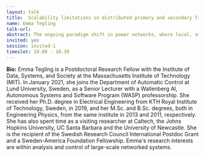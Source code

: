 ```yaml
---
layout: talk
title:  Scalability limitations in distributed primary and secondary frequency control
name: Emma Tegling 
talk-url: 
abstract: The ongoing paradigm shift in power networks, where local, small-scale generation resources are increasingly replacing large-scale centralized power plants, will both enable and require frequency control schemes to be distributed and scalable.  In this talk, we will model prototypical power system dynamics and take a closer look at distributed primary and secondary frequency controllers from a performance perspective. Specifically, we will highlight situations where a uniform performance bound in terms of, for example, expected frequency deviations, cannot be maintained as the number of nodes (generators) grows. In other words, where there are fundamental limitations to the controllers’ scalability. We will discuss how these limitations depend on the network topology, the availability and quality of measurement signals, and, in the case of secondary frequency control, the degree of controller centralization.
invited: yes
session: invited-1
timeslot: 10.00 - 10.30
---
```


**Bio:**
Emma Tegling is a Postdoctoral Research Fellow with the Institute of Data, Systems, and Society at the Massachusetts Institute of Technology (MIT). In January 2021, she joins the Department of Automatic Control at Lund University, Sweden, as a Senior Lecturer with a Wallenberg AI, Autonomous Systems and Software Program (WASP) professorship. She received her Ph.D. degree in Electrical Engineering from KTH Royal Institute of Technology, Sweden, in 2019, and her M.Sc. and B.Sc. degrees, both in Engineering Physics, from the same institute in 2013 and 2011, respectively. She has also spent time as a visiting researcher at Caltech, the Johns Hopkins University, UC Santa Barbara and the University of Newcastle. She is the recipient of the Swedish Research Council International Postdoc Grant and a Sweden-America Foundation Fellowship. Emma's research interests are within analysis and control of large-scale networked systems. 
